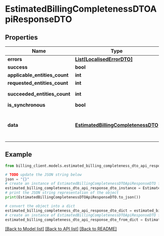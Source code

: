 # EstimatedBillingCompletenessDTOApiResponseDTO


## Properties

Name | Type | Description | Notes
------------ | ------------- | ------------- | -------------
**errors** | [**List[LocalisedErrorDTO]**](LocalisedErrorDTO.md) |  | [optional] 
**success** | **bool** |  | [optional] 
**applicable_entities_count** | **int** |  | [optional] 
**requested_entities_count** | **int** |  | [optional] 
**succeeded_entities_count** | **int** |  | [optional] [readonly] 
**is_synchronous** | **bool** |  | [optional] 
**data** | [**EstimatedBillingCompletenessDTO**](EstimatedBillingCompletenessDTO.md) | The updated entity in case of modifications or creation | [optional] 

## Example

```python
from billing_client.models.estimated_billing_completeness_dto_api_response_dto import EstimatedBillingCompletenessDTOApiResponseDTO

# TODO update the JSON string below
json = "{}"
# create an instance of EstimatedBillingCompletenessDTOApiResponseDTO from a JSON string
estimated_billing_completeness_dto_api_response_dto_instance = EstimatedBillingCompletenessDTOApiResponseDTO.from_json(json)
# print the JSON string representation of the object
print(EstimatedBillingCompletenessDTOApiResponseDTO.to_json())

# convert the object into a dict
estimated_billing_completeness_dto_api_response_dto_dict = estimated_billing_completeness_dto_api_response_dto_instance.to_dict()
# create an instance of EstimatedBillingCompletenessDTOApiResponseDTO from a dict
estimated_billing_completeness_dto_api_response_dto_from_dict = EstimatedBillingCompletenessDTOApiResponseDTO.from_dict(estimated_billing_completeness_dto_api_response_dto_dict)
```
[[Back to Model list]](../README.md#documentation-for-models) [[Back to API list]](../README.md#documentation-for-api-endpoints) [[Back to README]](../README.md)


